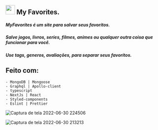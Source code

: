 ## <img src="https://user-images.githubusercontent.com/88716893/173566896-597eb8d8-acc8-4562-a949-f7af376c790b.png" width="30px"> My Favorites.
##### MyFavorites é um site para salvar seus favoritos.
##### Salve jogos, livros, series, filmes, animes ou qualquer outra coisa que funcionar para você.
##### Use tags, generos, avaliações, para separar seus favoritos.


## Feito com:

    - MongoDB | Mongoose
    - Graphql | Apollo-client
    - typescript
    - NextJs | React
    - Styled-components
    - Eslint | Prettier


![Captura de tela 2022-06-30 224506](https://user-images.githubusercontent.com/88716893/176806163-9f84c8e1-a14f-4a1c-8002-0dbfd9a8ed73.png)

![Captura de tela 2022-06-30 213213](https://user-images.githubusercontent.com/88716893/176806210-44230375-f8b4-494d-bb75-d93ef9beec3c.png)









